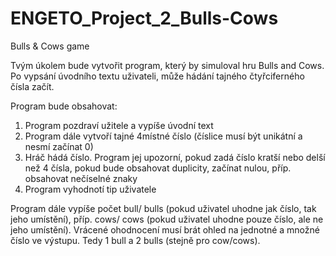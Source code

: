 # ENGETO_Project_2_Bulls-Cows
Bulls &amp; Cows game

Tvým úkolem bude vytvořit program, který by simuloval hru Bulls and Cows.
Po vypsání úvodního textu uživateli, může hádání tajného čtyřciferného čísla začít.

Program bude obsahovat:
  1. Program pozdraví užitele a vypíše úvodní text
  2. Program dále vytvoří tajné 4místné číslo (číslice musí být unikátní a nesmí začínat 0)
  3. Hráč hádá číslo. Program jej upozorní, pokud zadá číslo kratší nebo delší než 4 čísla,
    pokud bude obsahovat duplicity, začínat nulou, příp. obsahovat nečíselné znaky
  4. Program vyhodnotí tip uživatele

Program dále vypíše počet bull/ bulls (pokud uživatel uhodne jak číslo, tak jeho umístění),
příp. cows/ cows (pokud uživatel uhodne pouze číslo, ale ne jeho umístění).
Vrácené ohodnocení musí brát ohled na jednotné a množné číslo ve výstupu.
Tedy 1 bull a 2 bulls (stejně pro cow/cows).
